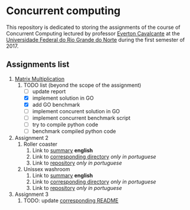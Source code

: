 # Concurrent computing

This repository is dedicated to storing the assignments of the course of Concurrent Computing lectured by professor [Everton Cavalcante](http://www.dimap.ufrn.br/~everton/?lang=en) at the [Universidade Federal do Rio Grande do Norte](http://www.ufrn.br/) during the first semester of 2017.

## Assignments list
1. [Matrix Multiplication](MatrixMultiplication/)
	1. TODO list (beyond the scope of the assignment)
		- [ ] update report
		- [x] implement solution in GO
		- [x] add GO benchmark
		- [ ] implement concurent solution in GO
		- [ ] implement concurrent benchmark script 
		- [ ] try to compile python code
		- [ ] benchmark compiled python code
2. Assignment 2
	1. Roller coaster
		1. Link to [summary](RollerCoaster/) **english**
		2. Link to [corresponding directory](https://github.com/rodrigondec/prog-conc_Sincronizacao/tree/master/montanha_russa) *only in portuguese*
		3. Link to [repository](https://github.com/rodrigondec/prog-conc_Sincronizacao/) *only in portuguese*
	2. Unissex washroom
		1. Link to [summary](UnissexWashroom/) **english**
		2. Link to [corresponding directory](https://github.com/rodrigondec/prog-conc_Sincronizacao/tree/master/banheiro_unissex) *only in portuguese*
		3. Link to [repository](https://github.com/rodrigondec/prog-conc_Sincronizacao/) *only in portuguese*
3. Assignment 3
	1. TODO: update [corresponding README](ServerSimulator/)
